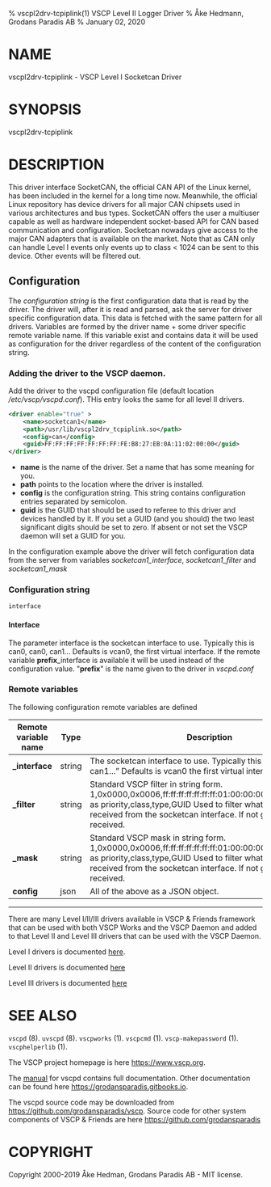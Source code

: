 % vscpl2drv-tcpiplink(1) VSCP Level II Logger Driver
% Åke Hedmann, Grodans Paradis AB
% January 02, 2020

# NAME

vscpl2drv-tcpiplink - VSCP Level I Socketcan Driver

# SYNOPSIS

vscpl2drv-tcpiplink

# DESCRIPTION

This driver interface SocketCAN, the official CAN API of the Linux kernel, has been included in the kernel for a long time now. Meanwhile, the official Linux repository has device drivers for all major CAN chipsets used in various architectures and bus types. SocketCAN offers the user a multiuser capable as well as hardware independent socket-based API for CAN based communication and configuration. Socketcan nowadays give access to the major CAN adapters that is available on the market. Note that as CAN only can handle Level I events only events up to class < 1024 can be sent to this device. Other events will be filtered out.

## Configuration

The *configuration string* is the first configuration data that is read by the driver. The driver will, after it is read and parsed, ask the server for driver specific configuration data. This data is fetched with the same pattern for all drivers. Variables are formed by the driver name + some driver specific remote variable name. If this variable exist and contains data it will be used as configuration for the driver regardless of the content of the configuration string.

### Adding the driver to the VSCP daemon.

Add the driver to the vscpd configuration file (default location */etc/vscp/vscpd.conf*). THis entry looks the same for all level II drivers.

```xml
<driver enable="true" >
    <name>socketcan1</name>
    <path>/usr/lib/vscpl2drv_tcpiplink.so</path>
    <config>can</config>
    <guid>FF:FF:FF:FF:FF:FF:FF:FE:B8:27:EB:0A:11:02:00:00</guid>
</driver>
```

* **name** is the name of the driver. Set a name that has some meaning for you.
* **path** points to the location where the driver is installed.
* **config** is the configuration string. This string contains configuration  entries separated by semicolon.
* **guid** is the GUID that should be used to referee to this driver and devices handled by it. If you set a GUID (and you should) the two least significant digits should be set to zero. If absent or not set the VSCP daemon will set a GUID for you.

In the configuration example above the driver will fetch configuration data from the server from variables *socketcan1_interface*, *socketcan1_filter* and  *socketcan1_mask*

### Configuration string

```bash
interface
```

#### Interface

The parameter interface is the socketcan interface to use. Typically this is can0, can0, can1... Defaults is vcan0, the first virtual interface. If the remote variable **prefix**_interface is available it will be used instead of the configuration value. "**prefix**" is the name given to the driver in *vscpd.conf*

### Remote variables

The following configuration remote variables are defined

| Remote variable name | Type   | Description |
 | ------------- | ----   | -----------   |
 | **_interface**    | string | The socketcan interface to use. Typically this is “can0, can0, can1...” Defaults is vcan0 the first virtual interface. |
 | **_filter**       | string | Standard VSCP filter in string form. 1,0x0000,0x0006,ff:ff:ff:ff:ff:ff:ff:01:00:00:00:00:00:00:00:00 as priority,class,type,GUID Used to filter what events that is received from the socketcan interface. If not give all events are received. |
 | **_mask**         | string | Standard VSCP mask in string form. 1,0x0000,0x0006,ff:ff:ff:ff:ff:ff:ff:01:00:00:00:00:00:00:00:00 as priority,class,type,GUID Used to filter what events that is received from the socketcan interface. If not give all events are received.   |
 | **config** | json | All of the above as a JSON object. |


---

There are many Level I/II/III drivers available in VSCP & Friends framework that can be used with both VSCP Works and the VSCP Daemon and added to that Level II and Level III drivers that can be used with the VSCP Daemon.

Level I drivers is documented [here](https://grodansparadis.gitbooks.io/the-vscp-daemon/level_i_drivers.html).

Level II drivers is documented [here](https://grodansparadis.gitbooks.io/the-vscp-daemon/level_ii_drivers.html)

Level III drivers is documented [here](https://grodansparadis.gitbooks.io/the-vscp-daemon/level_iii_drivers.html)

# SEE ALSO

`vscpd` (8).
`uvscpd` (8).
`vscpworks` (1).
`vscpcmd` (1).
`vscp-makepassword` (1).
`vscphelperlib` (1).

The VSCP project homepage is here <https://www.vscp.org>.

The [manual](https://grodansparadis.gitbooks.io/the-vscp-daemon) for vscpd contains full documentation. Other documentation can be found here <https://grodansparadis.gitbooks.io>.

The vscpd source code may be downloaded from <https://github.com/grodansparadis/vscp>. Source code for other system components of VSCP & Friends are here <https://github.com/grodansparadis>

# COPYRIGHT
Copyright 2000-2019 Åke Hedman, Grodans Paradis AB - MIT license.
